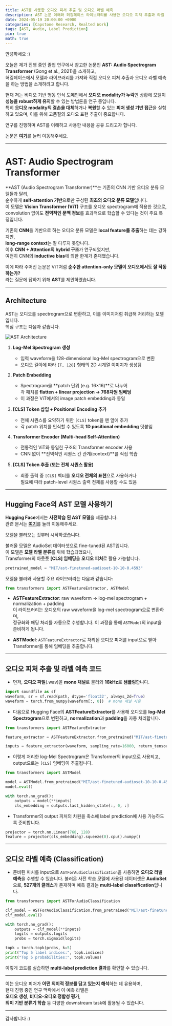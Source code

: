 ```yaml
---
title: AST를 사용한 오디오 피처 추출 및 오디오 라벨 예측
description: AST 논문 이해와 허깅페이스 라이브러리를 사용한 오디오 피처 추출과 라벨 예측하기
date: 2024-05-19 20:00:00 +0900
categories: [Capstone Research, Realted Work]
tags: [AST, Audio, Label Prediction]
pin: true
math: true
---
```


안녕하세요 :)

오늘은 제가 진행 중인 졸업 연구에서 참고한 논문인 **AST: Audio Spectrogram Transformer** (Gong et al., 2021)을 소개하고,  
허깅페이스에서 모델과 라이브러리를 가져와 직접 오디오 피처 추출과 오디오 라벨 예측을 하는 방법을 소개하려고 합니다.

현재 저는 비디오 기반 행동 인식 도메인에서 **오디오 modality가 누락**인 상황에 모델이 **성능을 robust하게 유지**할 수 있는 방법론을 연구 중입니다.  
특히 **오디오 modality의 결손을 대체**하거나 **복원**할 수 있는 **피처 생성 기반 접근**을 실험하고 있으며, 이를 위해 고품질의 오디오 표현 추출이 중요합니다.

연구를 진행하며 AST를 이해하고 사용한 내용을 공유 드리고자 합니다.

논문은 [**여기**](https://arxiv.org/pdf/2104.01778)를 눌러 이동해주세요.

---

# **AST: Audio Spectrogram Transformer**

**AST (Audio Spectrogram Transformer)**는 기존의 CNN 기반 오디오 분류 모델들과 달리,  
순수하게 **self-attention 기반**으로만 구성된 **최초의 오디오 분류 모델**입니다.  
이 모델은 **Vision Transformer (ViT)** 구조를 오디오 spectrogram에 적용한 것으로,  
convolution 없이도 **전역적인 문맥 정보**를 효과적으로 학습할 수 있다는 것이 주요 특징입니다.

기존의 **CNN**을 기반으로 하는 오디오 분류 모델은 **local feature를 추출**하는 데는 강하지만,  
**long-range context**는 잘 다루지 못합니다.  
이후 **CNN + Attention의 hybrid 구조**가 연구되었지만,  
여전히 CNN의 **inductive bias**에 의한 한계가 존재했습니다.

이에 따라 주어진 논문은 ViT처럼 **순수한 attention-only 모델이 오디오에서도 잘 작동하는가?**  
라는 질문에 답하기 위해 **AST**를 제안하였습니다.

---

## **Architecture**

AST는 오디오를 spectrogram으로 변환하고, 이를 이미지처럼 취급해 처리하는 모델입니다.  
핵심 구조는 다음과 같습니다.

![AST Architecture](https://www.researchgate.net/publication/355232609/figure/fig1/AS:1079151175962625@1634301098423/AST-architecture-overview-taken-from-10-The-input-spectrogram-is-rearranged-into-a.ppm)

1. **Log-Mel Spectrogram 생성**  
   - 입력 waveform을 128-dimensional log-Mel spectrogram으로 변환  
   - 오디오 길이에 따라 `[T, 128]` 형태의 2D 시계열 이미지가 생성됨

2. **Patch Embedding**  
   - Spectrogram을 **patch 단위 (e.g. 16×16)**로 나누어  
     각 패치를 **flatten + linear projection → 768차원 임베딩**  
   - 이 과정은 ViT에서의 image patch embedding과 동일

3. **[CLS] Token 삽입 + Positional Encoding 추가**  
   - 전체 시퀀스를 요약하기 위한 `[CLS]` token을 맨 앞에 추가  
   - 각 patch 위치를 인식할 수 있도록 **1D positional embedding** 덧붙임

4. **Transformer Encoder (Multi-head Self-Attention)**  
   - 전통적인 ViT와 동일한 구조의 Transformer encoder 사용  
   - CNN 없이 **전역적인 시퀀스 간 관계(context)**를 직접 학습

5. **[CLS] Token 추출 (또는 전체 시퀀스 활용)**  
   - 최종 출력 중 `[CLS]` 벡터를 **오디오 전체의 표현**으로 사용하거나  
     필요에 따라 patch-level 시퀀스 출력 전체를 사용할 수도 있음

---

## **Hugging Face의 AST 모델 사용하기**

**Hugging Face**에서는 **사전학습 된 AST 모델**을 제공합니다.  
관련 문서는 [**여기**](https://huggingface.co/docs/transformers/model_doc/audio-spectrogram-transformer)를 눌러 이동해주세요.

모델을 불러오는 것부터 시작하겠습니다.

불러올 모델은 AudioSet 데이터셋으로 fine-tuned된 AST입니다.  
이 모델은 **모델 라벨 분류**를 위해 학습되었으나,  
Transformer의 아웃풋 **[CLS] 임베딩**을 **오디오 피처**로 활용 가능합니다.

```python
pretrained_model = "MIT/ast-finetuned-audioset-10-10-0.4593"
```

모델을 불러와 사용할 주요 라이브러리는 다음과 같습니다:

```python
from transformers import ASTFeatureExtractor, ASTModel
```

- **ASTFeatureExtractor**: raw waveform → log-mel spectrogram + normalization + padding  
  이 라이브러리는 오디오의 raw waveform을 log-mel spectrogram으로 변환하며,  
  정규화와 패딩 처리를 자동으로 수행합니다. 이 과정을 통해 `ASTModel`의 input을 준비하게 됩니다.

- **ASTModel**: `ASTFeatureExtractor`로 처리된 오디오 피처를 input으로 받아  
  Transformer를 통해 임베딩을 추출합니다.

---

## **오디오 피처 추출 및 라벨 예측 코드**

- 먼저, **오디오 파일**(.wav)을 **mono 채널**로 불러와 **16kHz**로 **샘플링**합니다.

```python
import soundfile as sf
waveform, sr = sf.read(path, dtype='float32', always_2d=True)
waveform = torch.from_numpy(waveform[:, 0])  # mono 채널 사용
```

- 다음으로 Hugging Face의 **ASTFeatureExtractor**를 사용해 오디오를 **log-Mel Spectrogram**으로 변환하고, **normalization**과 **padding**을 자동 처리합니다.

```python
from transformers import ASTFeatureExtractor

feature_extractor = ASTFeatureExtractor.from_pretrained("MIT/ast-finetuned-audioset-10-10-0.4593")

inputs = feature_extractor(waveform, sampling_rate=16000, return_tensors="pt")
```

- 이렇게 처리한 log-Mel Spectrogram은 Transformer의 input으로 사용되고, output으로는 `[CLS]` 임베딩이 추출됩니다.

```python
from transformers import ASTModel

model = ASTModel.from_pretrained("MIT/ast-finetuned-audioset-10-10-0.4593")
model.eval()

with torch.no_grad():
    outputs = model(**inputs)
    cls_embedding = outputs.last_hidden_state[:, 0, :]
```

- Transformer의 output 피처의 차원을 축소해 label prediction에 사용 가능하도록 준비합니다.

```python
projector = torch.nn.Linear(768, 128)
feature = projector(cls_embedding).squeeze(0).cpu().numpy()
```

---

## **오디오 라벨 예측 (Classification)**

- 준비된 피처를 input으로 `ASTForAudioClassification`을 사용하면 **오디오 라벨 예측**을 수행할 수 있습니다. 불러온 사전 학습 모델에 사용된 데이터셋은 **AudioSet**으로, **527개의 클래스**가 존재하며 예측 결과는 **multi-label classification**입니다.

```python
from transformers import ASTForAudioClassification

clf_model = ASTForAudioClassification.from_pretrained("MIT/ast-finetuned-audioset-10-10-0.4593")
clf_model.eval()

with torch.no_grad():
    outputs = clf_model(**inputs)
    logits = outputs.logits
    probs = torch.sigmoid(logits)

topk = torch.topk(probs, k=5)
print("Top 5 label indices:", topk.indices)
print("Top 5 probabilities:", topk.values)
```

이렇게 코드를 실습하면 **multi-label prediction 결과**를 확인할 수 있습니다.

---

이는 오디오 피처가 **어떤 의미적 정보를 담고 있는지 해석**하는 데 유용하며,  
현재 진행 중인 연구 맥락에서 이 예측 라벨은  
**오디오 생성**, **비디오-오디오 정합성 평가**,  
**의미 기반 분류기 학습** 등 다양한 downstream task에 활용될 수 있습니다.

---

감사합니다 :)